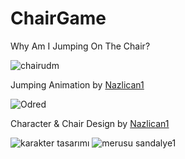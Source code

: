 # ChairGame




 Why Am I Jumping On The Chair?

![chairudm](https://github.com/Ura7/ChairGame/assets/125034953/63f79a86-38ee-4d92-b550-7688784515f5)

Jumping Animation by [Nazlican1](https://github.com/Nazlican1)

![Odred](https://github.com/Ura7/ChairGame/assets/125034953/3785044f-ba44-424e-bc6f-3fee9523d9ec)

Character & Chair Design by [Nazlican1](https://github.com/Nazlican1)


![karakter tasarımı](https://github.com/Ura7/ChairGame/assets/125034953/a8ad207d-7b46-459f-b0d0-eed841eb525d)
![merusu sandalye1](https://github.com/Ura7/ChairGame/assets/125034953/8d233988-47ac-4a94-bef1-3701195cf2e5)
